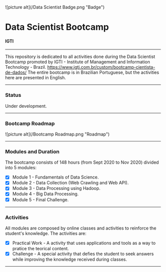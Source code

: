 ![picture alt](/Data Scientist Badge.png "Badge")
# Data Scientist Bootcamp 
#### IGTI

---
This repository is dedicated to all activities done during the Data Scientist Bootcamp promoted by IGTI - Institute of Management and Information Technology - Brazil.
https://www.igti.com.br/custom/bootcamp-cientista-de-dados/
The entire bootcamp is in Brazilian Portuguese, but the activities here are presented in English.

---

### Status
Under development.

---

### Bootcamp Roadmap
![picture alt](/Bootcamp Roadmap.png "Roadmap")

--- 

### Modules and Duration
The bootcamp consists of 148 hours (from Sept 2020 to Nov 2020) divided into 5 modules:
- [x] Module 1 - Fundamentals of Data Science.
- [x] Module 2 - Data Collection (Web Crawling and Web API).
- [x] Module 3 - Data Processing using Hadoop.
- [x] Module 4 - Big Data Processing.
- [x] Module 5 - Final Challenge.

---

### Activities
All modules are composed by online classes and activities to reinforce the student's knowledge. The activities are:
- [x] Practical Work - A activity that uses applications and tools as a way to pratice the teorical content.
- [x] Challenge - A special activity that defies the student to seek answers while improving the knowledge received during classes.

---
